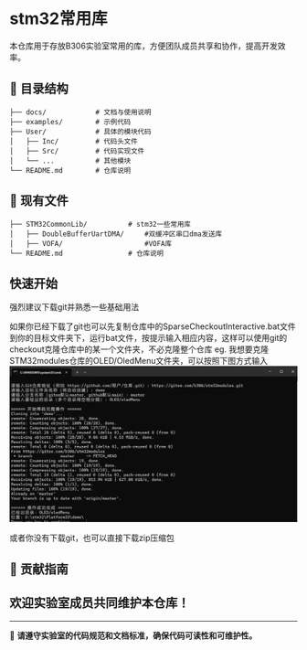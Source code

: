 # stm32常用库

本仓库用于存放B306实验室常用的库，方便团队成员共享和协作，提高开发效率。

## 📂 目录结构
```
├── docs/            # 文档与使用说明
├── examples/        # 示例代码
├── User/            # 具体的模块代码
│   ├── Inc/         # 代码头文件
│   ├── Src/         # 代码实现文件
│   └── ...          # 其他模块
└── README.md        # 仓库说明
```

## 🚀 现有文件

```
├── STM32CommonLib/          # stm32一些常用库                  
│   ├── DoubleBufferUartDMA/     #双缓冲区串口dma发送库
│   ├── VOFA/                    #VOFA库
└── README.md                # 仓库说明
```

## 快速开始

强烈建议下载git并熟悉一些基础用法

如果你已经下载了git也可以先复制仓库中的SparseCheckoutInteractive.bat文件到你的目标文件夹下，运行bat文件，按提示输入相应内容，这样可以使用git的checkout克隆仓库中的某一个文件夹，不必克隆整个仓库
eg. 我想要克隆STM32modules仓库的OLED/OledMenu文件夹，可以按照下图方式输入
![输入图片说明](%E5%B1%8F%E5%B9%95%E6%88%AA%E5%9B%BE%202025-03-24%20131102.png)

或者你没有下载git，也可以直接下载zip压缩包


## 📜 贡献指南
欢迎实验室成员共同维护本仓库！
---



---
📌 **请遵守实验室的代码规范和文档标准，确保代码可读性和可维护性。**
